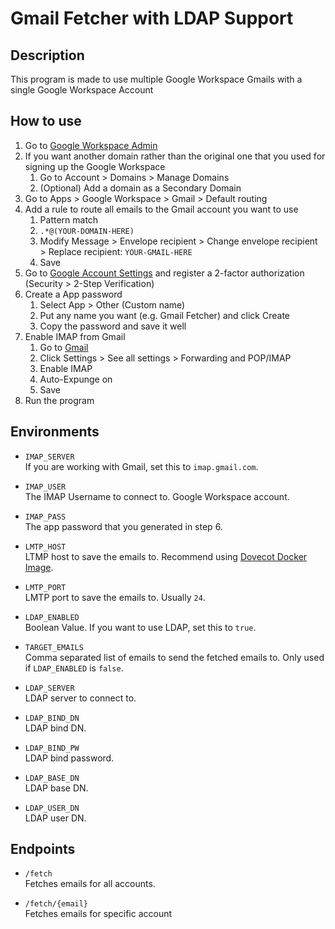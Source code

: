 # Gmail Fetcher with LDAP Support

## Description

This program is made to use multiple Google Workspace Gmails with a single Google Workspace Account

## How to use

1. Go to [Google Workspace Admin](https://admin.google.com)
2. If you want another domain rather than the original one that you used for signing up the Google Workspace
   1. Go to Account > Domains > Manage Domains
   2. (Optional) Add a domain as a Secondary Domain
3. Go to Apps > Google Workspace > Gmail > Default routing
4. Add a rule to route all emails to the Gmail account you want to use
   1. Pattern match
   2. `.*@(YOUR-DOMAIN-HERE)`
   3. Modify Message > Envelope recipient > Change envelope recipient > Replace recipient: `YOUR-GMAIL-HERE`
   4. Save
5. Go to [Google Account Settings](https://myaccount.google.com) and register a 2-factor authorization (Security > 2-Step Verification)
6. Create a App password
   1. Select App > Other (Custom name)
   2. Put any name you want (e.g. Gmail Fetcher) and click Create
   3. Copy the password and save it well
7. Enable IMAP from Gmail
   1. Go to [Gmail](https://mail.google.com)
   2. Click Settings > See all settings > Forwarding and POP/IMAP
   3. Enable IMAP
   4. Auto-Expunge on
   5. Save
8. Run the program

## Environments

- `IMAP_SERVER`  
  If you are working with Gmail, set this to `imap.gmail.com`.

- `IMAP_USER`  
  The IMAP Username to connect to. Google Workspace account.

- `IMAP_PASS`  
  The app password that you generated in step 6.

- `LMTP_HOST`  
  LTMP host to save the emails to. Recommend using [Dovecot Docker Image](https://hub.docker.com/r/dovecot/dovecot/).

- `LMTP_PORT`  
  LMTP port to save the emails to. Usually `24`.

- `LDAP_ENABLED`  
  Boolean Value. If you want to use LDAP, set this to `true`.

- `TARGET_EMAILS`  
  Comma separated list of emails to send the fetched emails to. Only used if `LDAP_ENABLED` is `false`.

- `LDAP_SERVER`  
  LDAP server to connect to.

- `LDAP_BIND_DN`  
  LDAP bind DN.

- `LDAP_BIND_PW`  
  LDAP bind password.

- `LDAP_BASE_DN`  
  LDAP base DN.

- `LDAP_USER_DN`  
  LDAP user DN.

## Endpoints

- `/fetch`  
  Fetches emails for all accounts.

- `/fetch/{email}`  
  Fetches emails for specific account
